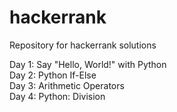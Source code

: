 # hackerrank
Repository for hackerrank solutions

Day 1: Say "Hello, World!" with Python   
Day 2: Python If-Else   
Day 3: Arithmetic Operators   
Day 4: Python: Division